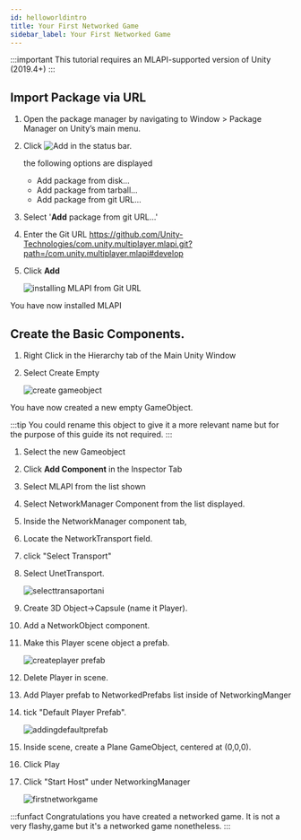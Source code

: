 ```yaml
---
id: helloworldintro
title: Your First Networked Game
sidebar_label: Your First Networked Game
---
```


:::important
This tutorial requires an MLAPI-supported version of Unity (2019.4+)
:::


## Import Package via URL

1. Open the package manager by navigating to Window > Package Manager on Unity’s main menu.
1. Click ![Add](/img/add.png) in the status bar.

    the following options are displayed

     - Add package from disk...
     - Add package from tarball...
     - Add package from git URL...

1. Select '**Add** package from git URL...'  
1. Enter the Git URL https://github.com/Unity-Technologies/com.unity.multiplayer.mlapi.git?path=/com.unity.multiplayer.mlapi#develop
1. Click **Add**
   
    ![installing MLAPI from Git URL](/img/instlling-mlapi-url.gif)

You have now installed MLAPI

## Create the Basic Components.

1. Right Click in the Hierarchy tab of the Main Unity Window
1. Select Create Empty
   
    ![create gameobject](/img/creategameobject.gif) 

You have now created a new empty GameObject.

:::tip 
You could rename this object to give it a more relevant name but for the purpose of this guide its not required.
::: 

1. Select the new Gameobject
1. Click **Add Component** in the Inspector Tab
1. Select MLAPI from the list shown
1. Select NetworkManager Component from the list displayed.
1. Inside the NetworkManager component tab,
1. Locate the  NetworkTransport field. 
1. click "Select Transport" 
1. Select UnetTransport.

    ![selecttransaportani](/img/selecting-transport.gif)

1. Create 3D Object->Capsule (name it Player). 
2. Add a NetworkObject component.
3. Make this Player scene object a prefab.

    ![createplayer prefab](/img/createprefab.gif)
4. Delete Player in scene.
5. Add Player prefab to NetworkedPrefabs list inside of NetworkingManger 
6. tick "Default Player Prefab".

    ![addingdefaultprefab](/img/default-player-prefab.gif)
7. Inside scene, create a Plane GameObject, centered at (0,0,0).
8. Click Play
9. Click "Start Host" under NetworkingManager 

    ![firstnetworkgame](/img/firstnetworkgame.gif)

:::funfact
Congratulations you have created a networked game.  It is not a very flashy,game  but it's a networked game nonetheless.
:::
